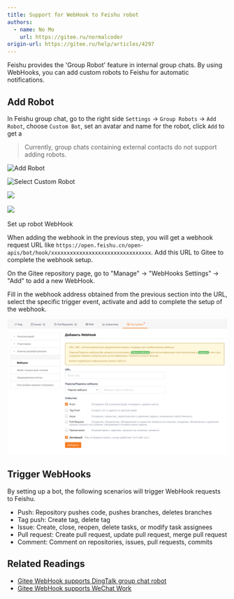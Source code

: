 ```yaml
---
title: Support for WebHook to Feishu robot
authors:
  - name: No Mo
    url: https://gitee.ru/normalcoder
origin-url: https://gitee.ru/help/articles/4297
---
```


Feishu provides the 'Group Robot' feature in internal group chats. By using WebHooks, you can add custom robots to Feishu for automatic notifications.

## Add Robot

In Feishu group chat, go to the right side `Settings` -> `Group Robots` -> `Add Robot`, choose `Custom Bot`, set an avatar and name for the robot, click `Add` to get a

> Currently, group chats containing external contacts do not support adding robots.

![](https://images.gitee.ru/uploads/images/2020/0403/145706_c80c79f8_551147.png "Add Robot")

![](https://images.gitee.ru/uploads/images/2020/0403/150013_f4fd3975_551147.png "Select Custom Robot")

![](https://images.gitee.ru/uploads/images/2020/0403/150042_39cb7cbf_551147.png )

![](https://images.gitee.ru/uploads/images/2020/0403/150121_63d961c3_551147.png )

Set up robot WebHook

When adding the webhook in the previous step, you will get a webhook request URL like `https://open.feishu.cn/open-apis/bot/hook/xxxxxxxxxxxxxxxxxxxxxxxxxxxxxxxx`. Add this URL to Gitee to complete the webhook setup.

On the Gitee repository page, go to "Manage" -> "WebHooks Settings" -> "Add" to add a new WebHook.

Fill in the webhook address obtained from the previous section into the URL, select the specific trigger event, activate and add to complete the setup of the webhook.

![](webhook-for-feishu-robot.assets/image.png)

## Trigger WebHooks

By setting up a bot, the following scenarios will trigger WebHook requests to Feishu.

- Push: Repository pushes code, pushes branches, deletes branches
- Tag push: Create tag, delete tag
- Issue: Create, close, reopen, delete tasks, or modify task assignees
- Pull request: Create pull request, update pull request, merge pull request
- Comment: Comment on repositories, issues, pull requests, commits

## Related Readings

- [Gitee WebHook supports DingTalk group chat robot](/help/articles/4135)
- [Gitee WebHook supports WeChat Work](/help/articles/4296)